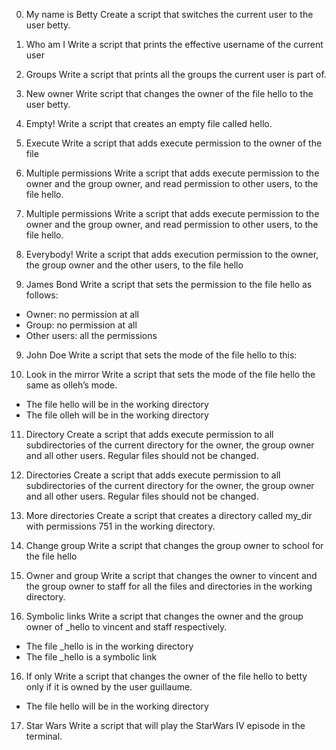 0. My name is Betty
Create a script that switches the current user to the user betty.

1. Who am I
Write a script that prints the effective username of the current user

2. Groups
Write a script that prints all the groups the current user is part of.

3. New owner
Write script that changes the owner of the file hello to the user betty.

4. Empty!
Write a script that creates an empty file called hello.

5. Execute
Write a script that adds execute permission to the owner of the file 

6. Multiple permissions
Write a script that adds execute permission to the owner and the group owner, and read permission to other users, to the file hello.

6. Multiple permissions
Write a script that adds execute permission to the owner and the group owner, and read permission to other users, to the file hello.

7. Everybody!
Write a script that adds execution permission to the owner, the group owner and the other users, to the file hello

8. James Bond
Write a script that sets the permission to the file hello as follows:

- Owner: no permission at all
- Group: no permission at all
- Other users: all the permissions

9. John Doe
Write a script that sets the mode of the file hello to this:

10. Look in the mirror
Write a script that sets the mode of the file hello the same as olleh’s mode.

- The file hello will be in the working directory
- The file olleh will be in the working directory

11. Directory
Create a script that adds execute permission to all subdirectories of the current directory for the owner, the group owner and all other users. Regular files should not be changed.

11. Directories
Create a script that adds execute permission to all subdirectories of the current directory for the owner, the group owner and all other users. Regular files should not be changed.

12. More directories
Create a script that creates a directory called my_dir with permissions 751 in the working directory.

13. Change group
Write a script that changes the group owner to school for the file hello

14. Owner and group
Write a script that changes the owner to vincent and the group owner to staff for all the files and directories in the working directory.

15. Symbolic links
Write a script that changes the owner and the group owner of _hello to vincent and staff respectively.

- The file _hello is in the working directory
- The file _hello is a symbolic link

16. If only
Write a script that changes the owner of the file hello to betty only if it is owned by the user guillaume.
- The file hello will be in the working directory

17. Star Wars
Write a script that will play the StarWars IV episode in the terminal.
